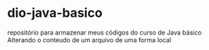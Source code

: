 # dio-java-basico
repositório para armazenar meus códigos do curso de Java básico
Alterando o conteudo de um arquivo de uma forma local